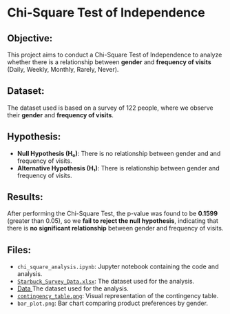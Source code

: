 # Chi-Square Test of Independence

## Objective:
This project aims to conduct a Chi-Square Test of Independence to analyze whether there is a relationship between **gender** and **frequency of visits** (Daily, Weekly, Monthly, Rarely, Never).

## Dataset:
The dataset used is based on a survey of 122 people, where we observe their **gender** and **frequency of visits**.

## Hypothesis:
- **Null Hypothesis (H₀)**: There is no relationship between gender and and frequency of visits.
- **Alternative Hypothesis (H₁)**: There is relationship between gender and frequency of visits.

## Results:
After performing the Chi-Square Test, the p-value was found to be **0.1599** (greater than 0.05), so we **fail to reject the null hypothesis**, indicating that there is **no significant relationship** between gender and frequency of visits.

## Files:
- `chi_square_analysis.ipynb`: Jupyter notebook containing the code and analysis.
- [`Starbuck_Survey_Data.xlsx`](https://github.com/marcusasar/Chi-Square-Test-Poject/tree/6f1ec69d4a65318d791321ed405e8506f8257ce2/Data): The dataset used for the analysis.
- [ Data ](https://github.com/marcusasar/Chi-Square-Test-Poject/tree/main/Data) The dataset used for the analysis.
- [`contingency_table.png`](https://github.com/marcusasar/Chi-Square-Test-Poject/blob/adbe7f14956373125e90737f107888b08ab23193/Contegency_table.png): Visual representation of the contingency table.
- `bar_plot.png`: Bar chart comparing product preferences by gender.
